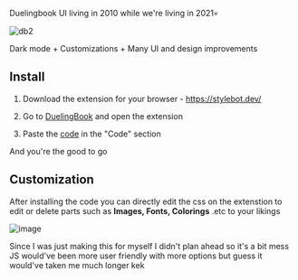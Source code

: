 Duelingbook UI living in 2010 while we're living in 2021💀

![db2](https://user-images.githubusercontent.com/50587061/126388067-33b61677-f8a0-4d52-b5f6-d691576329e5.gif)


Dark mode + Customizations + Many UI and design improvements

## Install

1. Download the extension for your browser - https://stylebot.dev/

2. Go to <a href="https://duelingbook.com">DuelingBook</a> and open the extension

3. Paste the <a href="https://mykes.s-ul.eu/5X6I6hEn">code</a> in the "Code" section

And you're the good to go 


## Customization

After installing the code you can directly edit the css on the extenstion to  
edit or delete parts such as **Images, Fonts, Colorings** .etc to your likings


![image](https://user-images.githubusercontent.com/50587061/126386335-d9634097-05c5-4c7f-826c-db73741b4c06.png)

Since I was just making this for myself I didn't plan ahead so it's a bit mess  
JS would've been more user friendly with more options but guess it would've taken me much longer kek
